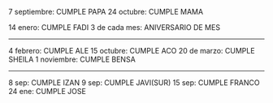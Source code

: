 7 septiembre: CUMPLE PAPA
24 octubre: CUMPLE MAMA

14 enero: CUMPLE FADI
3 de cada mes: ANIVERSARIO DE MES
___
4 febrero: CUMPLE ALE
15 octubre: CUMPLE ACO
20 de marzo: CUMPLE SHEILA
1 noviembre: CUMPLE BENSA
___
8 sep: CUMPLE IZAN
9 sep: CUMPLE JAVI(SUR)
15 sep: CUMPLE FRANCO
24 ene: CUMPLE JOSE
